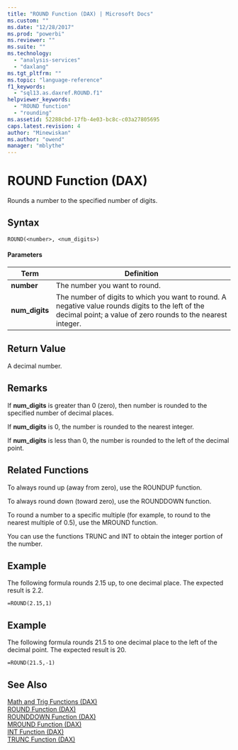 ```yaml
---
title: "ROUND Function (DAX) | Microsoft Docs"
ms.custom: ""
ms.date: "12/28/2017"
ms.prod: "powerbi"
ms.reviewer: ""
ms.suite: ""
ms.technology: 
  - "analysis-services"
  - "daxlang"
ms.tgt_pltfrm: ""
ms.topic: "language-reference"
f1_keywords: 
  - "sql13.as.daxref.ROUND.f1"
helpviewer_keywords: 
  - "ROUND function"
  - "rounding"
ms.assetid: 52288cbd-17fb-4e03-bc8c-c03a27805695
caps.latest.revision: 4
author: "Minewiskan"
ms.author: "owend"
manager: "mblythe"
---
```

# ROUND Function (DAX)
Rounds a number to the specified number of digits.  
  
## Syntax  
  
```  
ROUND(<number>, <num_digits>)  
```  
  
#### Parameters  
  
|Term|Definition|  
|--------|--------------|  
|**number**|The number you want to round.|  
|**num_digits**|The number of digits to which you want to round. A negative value rounds digits to the left of the decimal point; a value of zero rounds to the nearest integer.|  
  
## Return Value  
A decimal number.  
  
## Remarks  
If **num_digits** is greater than 0 (zero), then number is rounded to the specified number of decimal places.  
  
If **num_digits** is 0, the number is rounded to the nearest integer.  
  
If **num_digits** is less than 0, the number is rounded to the left of the decimal point.  
  
## Related Functions  
To always round up (away from zero), use the ROUNDUP function.  
  
To always round down (toward zero), use the ROUNDDOWN function.  
  
To round a number to a specific multiple (for example, to round to the nearest multiple of 0.5), use the MROUND function.  
  
You can use the functions TRUNC and INT to obtain the integer portion of the number.  
  
## Example  
The following formula rounds 2.15 up, to one decimal place. The expected result is 2.2.  
  
```  
=ROUND(2.15,1)  
```  
  
## Example  
The following formula rounds 21.5 to one decimal place to the left of the decimal point. The expected result is 20.  
  
```  
=ROUND(21.5,-1)  
```  
  
## See Also  
[Math and Trig Functions &#40;DAX&#41;](../DAX/math-and-trig-functions-dax.md)  
[ROUND Function &#40;DAX&#41;](../DAX/round-function-dax.md)  
[ROUNDDOWN Function &#40;DAX&#41;](../DAX/rounddown-function-dax.md)  
[MROUND Function &#40;DAX&#41;](../DAX/mround-function-dax.md)  
[INT Function &#40;DAX&#41;](../DAX/int-function-dax.md)  
[TRUNC Function &#40;DAX&#41;](../DAX/trunc-function-dax.md)  
  
